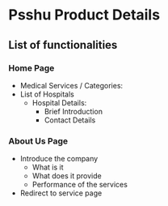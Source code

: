 # Psshu Product Details

## List of functionalities

### Home Page

- Medical Services / Categories:
- List of Hospitals
  - Hospital Details:
    - Brief Introduction
    - Contact Details

### About Us Page 

- Introduce the company
  - What is it
  - What does it provide
  - Performance of the services
- Redirect to service page